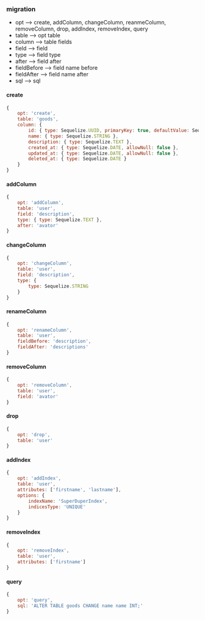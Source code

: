 ### migration

* opt --> create, addColumn, changeColumn, reanmeColumn, removeColumn, drop, addIndex, removeIndex, query
* table --> opt table
* column --> table fields
* field --> field
* type --> field type
* after --> field after
* fieldBefore --> field name before
* fieldAfter --> field name after
* sql --> sql

#### create

```javascript
{
    opt: 'create',
    table: 'goods',
    column: {
        id: { type: Sequelize.UUID, primaryKey: true, defaultValue: Sequelize.UUIDV1 },
        name: { type: Sequelize.STRING },
        description: { type: Sequelize.TEXT },
        created_at: { type: Sequelize.DATE, allowNull: false },
        updated_at: { type: Sequelize.DATE, allowNull: false },
        deleted_at: { type: Sequelize.DATE }
    }
}
```

#### addColumn

```javascript
{
    opt: 'addColumn',
    table: 'user',
    field: 'description',
    type: { type: Sequelize.TEXT },
    after: 'avator'
}
```

#### changeColumn

```javascript
{
    opt: 'changeColumn',
    table: 'user',
    field: 'description',
    type: {
        type: Sequelize.STRING
    }
}
```

#### renameColumn

```javascript
{
    opt: 'renameColumn',
    table: 'user',
    fieldBefore: 'description',
    fieldAfter: 'descriptions'
}
```

#### removeColumn

```javascript
{
    opt: 'removeColumn',
    table: 'user',
    field: 'avator'
}
```

#### drop

```javascript
{
    opt: 'drop',
    table: 'user'
}
```

#### addIndex

```javascript
{
    opt: 'addIndex',
    table: 'user',
    attributes: ['firstname', 'lastname'],
    options: {
        indexName: 'SuperDuperIndex',
        indicesType: 'UNIQUE'
    }
}
```

#### removeIndex

```javascript
{
    opt: 'removeIndex',
    table: 'user',
    attributes: ['firstname']
}
```

#### query

```javascript
{
    opt: 'query',
    sql: 'ALTER TABLE goods CHANGE name name INT;'
}
```